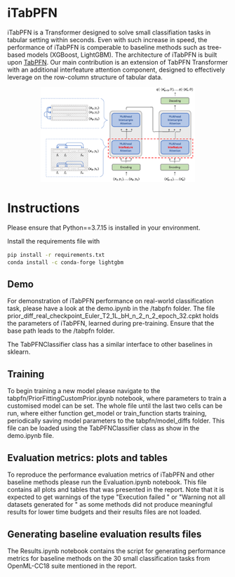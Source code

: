 # iTabPFN

iTabPFN is a Transformer designed to solve small classifiation tasks in tabular setting within seconds. Even with such increase in speed, the performance of iTabPFN is comperable to baseline methods such as tree-based models (XGBoost, LightGBM). The architecture of iTabPFN is built upon [TabPFN](https://arxiv.org/abs/2207.01848). Our main contribution is an extension of TabPFN Transformer with an additional interfeature attention component, designed to effectively leverage on the row-column structure of tabular data.

<p align="center">
<img src="iTabPFN_arcitecture.png" width="70%" height="70%" />
</p>

# Instructions

Please ensure that Python==3.7.15 is installed in your environment.

Install the requirements file with 

```bash
pip install -r requirements.txt
conda install -c conda-forge lightgbm
```



## Demo
For demonstration of iTabPFN performance on real-world classification task, please have a look at the demo.ipynb in the /tabpfn folder.
The file prior_diff_real_checkpoint_Euler_T2_1L_bH_n_2_n_2_epoch_32.cpkt holds the parameters of iTabPFN, learned during pre-training. Ensure that the base path leads to the /tabpfn folder.

The TabPFNClassifier class has a similar interface to other baselines in sklearn.

## Training
To begin training a new model please navigate to the tabpfn/PriorFittingCustomPrior.ipynb notebook, where  parameters to train a customised model can be set. The whole file until the last two cells can be run, where either function get_model or train_function starts training, periodically saving model parameters to the tabpfn/model_diffs folder. This file can be loaded using the TabPFNClassifier class as show in the demo.ipynb file.

## Evaluation metrics: plots and tables
To reproduce the performance evaluation metrics of iTabPFN and other baseline methods please run the Evaluation.ipynb notebook. This file contains all plots and tables that was presented in the report. Note that it is expected to get warnings of the type "Execution failed <dataset name>" or "Warning not all datasets generated for <results file name>" as some methods did not produce meaningful results for lower time budgets and their results files are not loaded.

## Generating baseline evaluation results files
The Results.ipynb notebook contains the script for generating performance metrics for baseline methods on the 30 small classification tasks from OpenML-CC18 suite mentioned in the report. 




